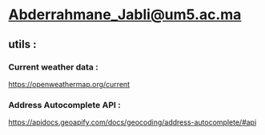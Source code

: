 # Abderrahmane_Jabli@um5.ac.ma

## utils : 

### Current weather data : 
https://openweathermap.org/current

### Address Autocomplete API : 
https://apidocs.geoapify.com/docs/geocoding/address-autocomplete/#api

